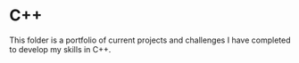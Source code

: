 # C++
This folder is a portfolio of current projects and challenges I have completed to develop my skills in C++.
